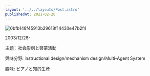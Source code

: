 ```yaml
---
layout: '../../layouts/Post.astro'
publishedAt: 2021-02-20
---
```


![0bfb148f45913b29618f14430e47b2f4](https://user-images.githubusercontent.com/124674475/220978486-e4fcf9c6-dab0-4168-837c-4e71d2b4613a.jpg)


2003/12/26-

主題：社会彫刻と啓蒙活動

興味分野: instructional design/mechanism design/Multi-Agent System 

趣味: ピアノと知的生産

